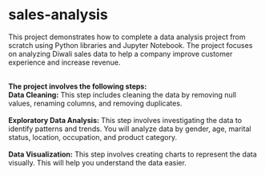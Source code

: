# sales-analysis

This project demonstrates how to complete a data analysis project from scratch using Python libraries and Jupyter Notebook. The project focuses on analyzing Diwali sales data to help a company improve customer experience and increase revenue.<br/><br/>

**The project involves the following steps:**<br/>
**Data Cleaning:** This step includes cleaning the data by removing null values, renaming columns, and removing duplicates.<br/><br/>
**Exploratory Data Analysis:** This step involves investigating the data to identify patterns and trends. You will analyze data by gender, age, marital status, location, occupation, and product category.<br/><br/>
**Data Visualization:** This step involves creating charts to represent the data visually. This will help you understand the data easier.<br/><br/>


